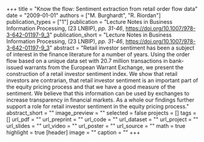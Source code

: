 +++
title = "Know the flow: Sentiment extraction from retail order flow data"
date = "2009-01-01"
authors = ["M. Burghardt", "R. Riordan"]
publication_types = ["1"]
publication = "Lecture Notes in Business Information Processing, (23 LNBIP), _pp. 31-46_, https://doi.org/10.1007/978-3-642-01197-9_3"
publication_short = "Lecture Notes in Business Information Processing, (23 LNBIP), _pp. 31-46_, https://doi.org/10.1007/978-3-642-01197-9_3"
abstract = "Retail investor sentiment has been a subject of interest in the finance literature for a number of years. Using the order flow based on a unique data set with 20.7 million transactions in bank-issued warrants from the European Warrant Exchange, we present the construction of a retail investor sentiment index. We show that retail investors are contrarian, that retail investor sentiment is an important part of the equity pricing process and that we have a good measure of the sentiment. We believe that this information can be used by exchanges to increase transparency in financial markets. As a whole our findings further support a role for retail investor sentiment in the equity pricing process."
abstract_short = ""
image_preview = ""
selected = false
projects = []
tags = []
url_pdf = ""
url_preprint = ""
url_code = ""
url_dataset = ""
url_project = ""
url_slides = ""
url_video = ""
url_poster = ""
url_source = ""
math = true
highlight = true
[header]
image = ""
caption = ""
+++
